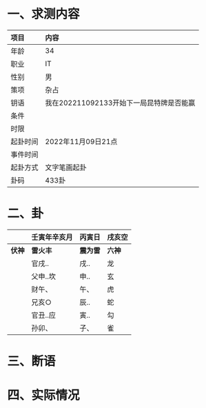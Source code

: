 # 一、求测内容
|项目|内容|
|:-|:-|
|年龄|34|
|职业|IT|
|性别|男|
|策项|杂占|
|钥语|我在202211092133开始下一局昆特牌是否能赢|
|条件||
|时限||
|起卦时间|2022年11月09日21点|
|事件时间||
|起卦方式|文字笔画起卦|
|卦码|433卦|

# 二、卦
||壬寅年辛亥月|丙寅日|戌亥空|
|:-|:-|:-|:-|
|**伏神**|**雷火丰**|**震为雷**|**六神**|
||官戌..|戌..|龙|
||父申..坎|申..|玄|
||财午、|午、|虎|
||兄亥○|辰..|蛇|
||官丑..应|寅..|勾|
||孙卯、|子、|雀|


# 三、断语

# 四、实际情况